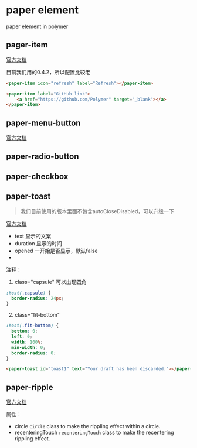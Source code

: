 paper element
============

paper element in polymer

## pager-item

[官方文档](https://www.polymer-project.org/docs/elements/paper-elements.html#paper-item)

目前我们用的0.4.2，所以配置比较老

```html
<paper-item icon="refresh" label="Refresh"></paper-item>
```

```html
<paper-item label="GitHub link">
    <a href="https://github.com/Polymer" target="_blank"></a>
</paper-item>
```


## paper-menu-button

[官方文档](https://www.polymer-project.org/components/paper-menu-button/demo.html)


## paper-radio-button


## paper-checkbox



## paper-toast

> 我们目前使用的版本里面不包含autoCloseDisabled，可以升级一下

[官方文档](https://www.polymer-project.org/components/paper-toast/demo.html)

* text       显示的文案
* duration   显示的时间
* opened     一开始是否显示，默认false
* 

注释：

1. class="capsule"  可以出现圆角

```css
:host(.capsule) {
  border-radius: 24px;
}
```


2. class="fit-bottom" 

```css
:host(.fit-bottom) {
  bottom: 0;
  left: 0;
  width: 100%;
  min-width: 0;
  border-radius: 0;
}
```

```html
<paper-toast id="toast1" text="Your draft has been discarded."></paper-toast>
```

## paper-ripple

[官方文档](https://www.polymer-project.org/components/paper-ripple/demo.html)

属性：

* circle  			`circle` class to make the rippling effect within a circle.
* recenteringTouch	`recenteringTouch` class to make the recentering rippling effect.

